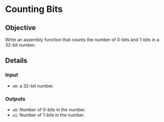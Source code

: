 # Counting Bits

## Objective
Write an assembly function that counts the number of 0-bits and 1-bits in a 32-bit number.

## Details

### Input
- `a0`: a 32-bit number.

### Outputs
- `a0`: Number of 0-bits in the number.
- `a1`: Number of 1-bits in the number.
